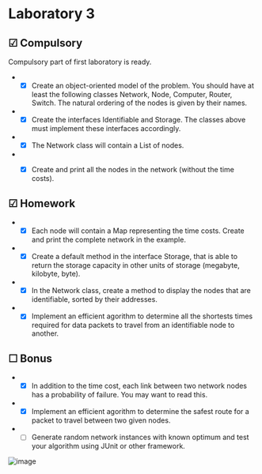 # Laboratory 3

## &#9745; Compulsory
Compulsory part of first laboratory is ready.
* - [x] Create an object-oriented model of the problem. You should have at least the following classes Network, Node, Computer, Router, Switch. The natural ordering of the nodes is given by their names.
* - [x] Create the interfaces Identifiable and Storage. The classes above must implement these interfaces accordingly.
* - [x] The Network class will contain a List of nodes.
* - [x] Create and print all the nodes in the network (without the time costs).


## &#9745; Homework
* - [x] Each node will contain a Map representing the time costs. Create and print the complete network in the example.
* - [x] Create a default method in the interface Storage, that is able to return the storage capacity in other units of storage (megabyte, kilobyte, byte).
* - [x] In the Network class, create a method to display the nodes that are identifiable, sorted by their addresses.
* - [x] Implement an efficient agorithm to determine all the shortests times required for data packets to travel from an identifiable node to another.

## &#9744; Bonus
* - [x] In addition to the time cost, each link between two network nodes has a probability of failure. You may want to read this.
* - [x] Implement an efficient agorithm to determine the safest route for a packet to travel between two given nodes.
* - [ ] Generate random network instances with known optimum and test your algorithm using JUnit or other framework.

![image](https://user-images.githubusercontent.com/79217003/158810756-bee0c524-eb98-48a8-8b5a-a5df00889267.png)

